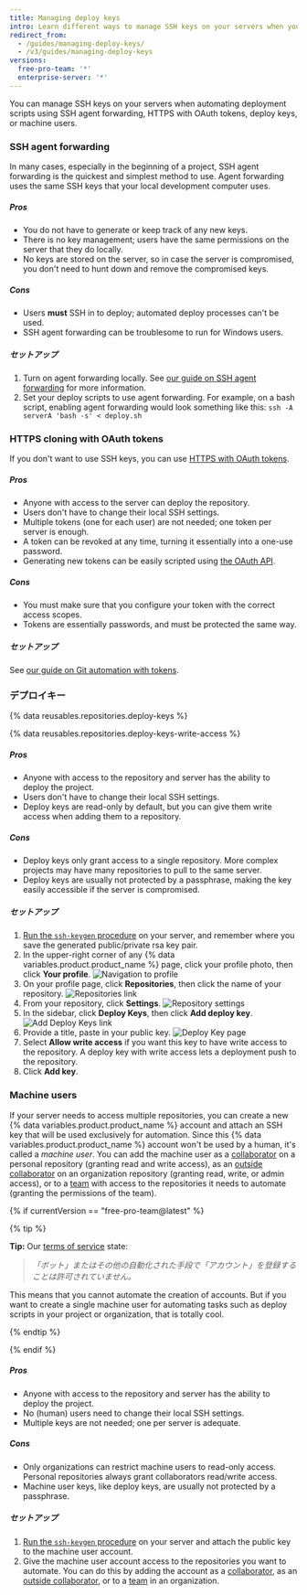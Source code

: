 ```yaml
---
title: Managing deploy keys
intro: Learn different ways to manage SSH keys on your servers when you automate deployment scripts and which way is best for you.
redirect_from:
  - /guides/managing-deploy-keys/
  - /v3/guides/managing-deploy-keys
versions:
  free-pro-team: '*'
  enterprise-server: '*'
---
```



You can manage SSH keys on your servers when automating deployment scripts using SSH agent forwarding, HTTPS with OAuth tokens, deploy keys, or machine users.

### SSH agent forwarding

In many cases, especially in the beginning of a project, SSH agent forwarding is the quickest and simplest method to use. Agent forwarding uses the same SSH keys that your local development computer uses.

##### Pros

* You do not have to generate or keep track of any new keys.
* There is no key management; users have the same permissions on the server that they do locally.
* No keys are stored on the server, so in case the server is compromised, you don't need to hunt down and remove the compromised keys.

##### Cons

* Users **must** SSH in to deploy; automated deploy processes can't be used.
* SSH agent forwarding can be troublesome to run for Windows users.

##### セットアップ

1. Turn on agent forwarding locally. See [our guide on SSH agent forwarding][ssh-agent-forwarding] for more information.
2. Set your deploy scripts to use agent forwarding. For example, on a bash script, enabling agent forwarding would look something like this: `ssh -A serverA 'bash -s' < deploy.sh`

### HTTPS cloning with OAuth tokens

If you don't want to use SSH keys, you can use [HTTPS with OAuth tokens][git-automation].

##### Pros

* Anyone with access to the server can deploy the repository.
* Users don't have to change their local SSH settings.
* Multiple tokens (one for each user) are not needed; one token per server is enough.
* A token can be revoked at any time, turning it essentially into a one-use password.
* Generating new tokens can be easily scripted using [the OAuth API](/rest/reference/oauth-authorizations#create-a-new-authorization).

##### Cons

* You must make sure that you configure your token with the correct access scopes.
* Tokens are essentially passwords, and must be protected the same way.

##### セットアップ

See [our guide on Git automation with tokens][git-automation].

### デプロイキー

{% data reusables.repositories.deploy-keys %}

{% data reusables.repositories.deploy-keys-write-access %}

##### Pros

* Anyone with access to the repository and server has the ability to deploy the project.
* Users don't have to change their local SSH settings.
* Deploy keys are read-only by default, but you can give them write access when adding them to a repository.

##### Cons

* Deploy keys only grant access to a single repository. More complex projects may have many repositories to pull to the same server.
* Deploy keys are usually not protected by a passphrase, making the key easily accessible if the server is compromised.

##### セットアップ

1. [Run the `ssh-keygen` procedure][generating-ssh-keys] on your server, and remember where you save the generated public/private rsa key pair.
2. In the upper-right corner of any {% data variables.product.product_name %} page, click your profile photo, then click **Your profile**. ![Navigation to profile](/assets/images/profile-page.png)
3. On your profile page, click **Repositories**, then click the name of your repository. ![Repositories link](/assets/images/repos.png)
4. From your repository, click **Settings**. ![Repository settings](/assets/images/repo-settings.png)
5. In the sidebar, click **Deploy Keys**, then click **Add deploy key**. ![Add Deploy Keys link](/assets/images/add-deploy-key.png)
6. Provide a title, paste in your public key.  ![Deploy Key page](/assets/images/deploy-key.png)
7. Select **Allow write access** if you want this key to have write access to the repository. A deploy key with write access lets a deployment push to the repository.
8. Click **Add key**.

### Machine users

If your server needs to access multiple repositories, you can create a new {% data variables.product.product_name %} account and attach an SSH key that will be used exclusively for automation. Since this {% data variables.product.product_name %} account won't be used by a human, it's called a _machine user_. You can add the machine user as a [collaborator][collaborator] on a personal repository (granting read and write access), as an [outside collaborator][outside-collaborator] on an organization repository (granting read, write, or admin access), or to a [team][team] with access to the repositories it needs to automate (granting the permissions of the team).

{% if currentVersion == "free-pro-team@latest" %}

{% tip %}

**Tip:** Our [terms of service][tos] state:

> *「ボット」またはその他の自動化された手段で「アカウント」を登録することは許可されていません。*

This means that you cannot automate the creation of accounts. But if you want to create a single machine user for automating tasks such as deploy scripts in your project or organization, that is totally cool.

{% endtip %}

{% endif %}

##### Pros

* Anyone with access to the repository and server has the ability to deploy the project.
* No (human) users need to change their local SSH settings.
* Multiple keys are not needed; one per server is adequate.

##### Cons

* Only organizations can restrict machine users to read-only access. Personal repositories always grant collaborators read/write access.
* Machine user keys, like deploy keys, are usually not protected by a passphrase.

##### セットアップ

1. [Run the `ssh-keygen` procedure][generating-ssh-keys] on your server and attach the public key to the machine user account.
2. Give the machine user account access to the repositories you want to automate. You can do this by adding the account as a [collaborator][collaborator], as an [outside collaborator][outside-collaborator], or to a [team][team] in an organization.

[ssh-agent-forwarding]: /guides/using-ssh-agent-forwarding/
[generating-ssh-keys]: /articles/generating-a-new-ssh-key-and-adding-it-to-the-ssh-agent/#generating-a-new-ssh-key
[tos]: /articles/github-terms-of-service/
[git-automation]: /articles/git-automation-with-oauth-tokens
[git-automation]: /articles/git-automation-with-oauth-tokens
[collaborator]: /articles/inviting-collaborators-to-a-personal-repository
[outside-collaborator]: /articles/adding-outside-collaborators-to-repositories-in-your-organization
[team]: /articles/adding-organization-members-to-a-team
